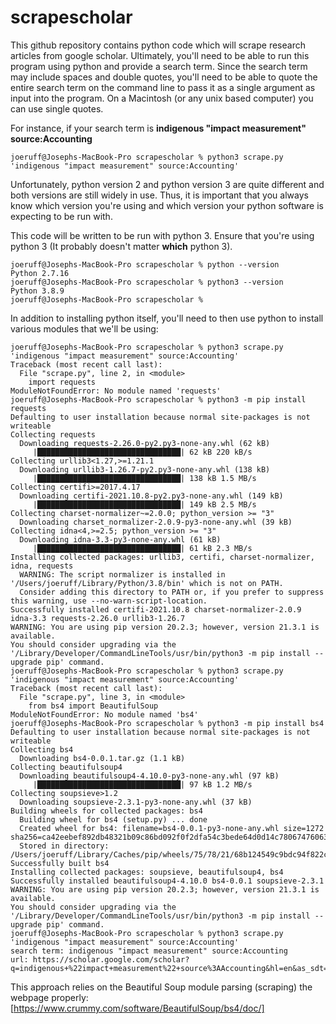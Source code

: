 # scrapescholar

This github repository contains python code which will scrape research articles from google scholar. Ultimately, you'll need to be able to run this program using python and provide a search term. Since the search term may include spaces and double quotes, you'll need to be able to quote the entire search term on the command line to pass it as a single argument as input into the program. On a Macintosh (or any unix based computer) you can use single quotes.

For instance, if your search term is **indigenous "impact measurement" source:Accounting**
```
joeruff@Josephs-MacBook-Pro scrapescholar % python3 scrape.py 'indigenous "impact measurement" source:Accounting'
```

Unfortunately, python version 2 and python version 3 are quite different and both versions are still widely in use. Thus, it is important that you always know which version you're using and which version your python software is expecting to be run with.

This code will be written to be run with python 3. Ensure that you're using python 3 (It probably doesn't matter **which** python 3).

```
joeruff@Josephs-MacBook-Pro scrapescholar % python --version
Python 2.7.16
joeruff@Josephs-MacBook-Pro scrapescholar % python3 --version
Python 3.8.9
joeruff@Josephs-MacBook-Pro scrapescholar % 
```

In addition to installing python itself, you'll need to then use python to install various modules that we'll be using:

```
joeruff@Josephs-MacBook-Pro scrapescholar % python3 scrape.py 'indigenous "impact measurement" source:Accounting'
Traceback (most recent call last):
  File "scrape.py", line 2, in <module>
    import requests
ModuleNotFoundError: No module named 'requests'
joeruff@Josephs-MacBook-Pro scrapescholar % python3 -m pip install requests
Defaulting to user installation because normal site-packages is not writeable
Collecting requests
  Downloading requests-2.26.0-py2.py3-none-any.whl (62 kB)
     |████████████████████████████████| 62 kB 220 kB/s 
Collecting urllib3<1.27,>=1.21.1
  Downloading urllib3-1.26.7-py2.py3-none-any.whl (138 kB)
     |████████████████████████████████| 138 kB 1.5 MB/s 
Collecting certifi>=2017.4.17
  Downloading certifi-2021.10.8-py2.py3-none-any.whl (149 kB)
     |████████████████████████████████| 149 kB 2.5 MB/s 
Collecting charset-normalizer~=2.0.0; python_version >= "3"
  Downloading charset_normalizer-2.0.9-py3-none-any.whl (39 kB)
Collecting idna<4,>=2.5; python_version >= "3"
  Downloading idna-3.3-py3-none-any.whl (61 kB)
     |████████████████████████████████| 61 kB 2.3 MB/s 
Installing collected packages: urllib3, certifi, charset-normalizer, idna, requests
  WARNING: The script normalizer is installed in '/Users/joeruff/Library/Python/3.8/bin' which is not on PATH.
  Consider adding this directory to PATH or, if you prefer to suppress this warning, use --no-warn-script-location.
Successfully installed certifi-2021.10.8 charset-normalizer-2.0.9 idna-3.3 requests-2.26.0 urllib3-1.26.7
WARNING: You are using pip version 20.2.3; however, version 21.3.1 is available.
You should consider upgrading via the '/Library/Developer/CommandLineTools/usr/bin/python3 -m pip install --upgrade pip' command.
joeruff@Josephs-MacBook-Pro scrapescholar % python3 scrape.py 'indigenous "impact measurement" source:Accounting'
Traceback (most recent call last):
  File "scrape.py", line 3, in <module>
    from bs4 import BeautifulSoup
ModuleNotFoundError: No module named 'bs4'
joeruff@Josephs-MacBook-Pro scrapescholar % python3 -m pip install bs4     
Defaulting to user installation because normal site-packages is not writeable
Collecting bs4
  Downloading bs4-0.0.1.tar.gz (1.1 kB)
Collecting beautifulsoup4
  Downloading beautifulsoup4-4.10.0-py3-none-any.whl (97 kB)
     |████████████████████████████████| 97 kB 1.2 MB/s 
Collecting soupsieve>1.2
  Downloading soupsieve-2.3.1-py3-none-any.whl (37 kB)
Building wheels for collected packages: bs4
  Building wheel for bs4 (setup.py) ... done
  Created wheel for bs4: filename=bs4-0.0.1-py3-none-any.whl size=1272 sha256=ca42eebef892db48321b09c86bd092f0f2dfa54c3bede64d0d14c78067476063
  Stored in directory: /Users/joeruff/Library/Caches/pip/wheels/75/78/21/68b124549c9bdc94f822c02fb9aa3578a669843f9767776bca
Successfully built bs4
Installing collected packages: soupsieve, beautifulsoup4, bs4
Successfully installed beautifulsoup4-4.10.0 bs4-0.0.1 soupsieve-2.3.1
WARNING: You are using pip version 20.2.3; however, version 21.3.1 is available.
You should consider upgrading via the '/Library/Developer/CommandLineTools/usr/bin/python3 -m pip install --upgrade pip' command.
joeruff@Josephs-MacBook-Pro scrapescholar % python3 scrape.py 'indigenous "impact measurement" source:Accounting'
search term: indigenous "impact measurement" source:Accounting
url: https://scholar.google.com/scholar?q=indigenous+%22impact+measurement%22+source%3AAccounting&hl=en&as_sdt=0&as_vis=1&oi=scholart
```

This approach relies on the Beautiful Soup module parsing (scraping) the webpage properly:
[https://www.crummy.com/software/BeautifulSoup/bs4/doc/]

